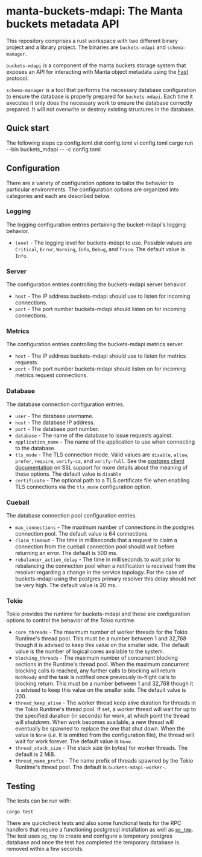 # manta-buckets-mdapi: The Manta buckets metadata API

This repository comprises a rust workspace with two different binary project and
a library project. The binaries are `buckets-mdapi` and `schema-manager`.

`buckets-mdapi` is a component of the manta buckets storage system that exposes
an API for interacting with Manta object metadata using the
[Fast](https:/github.com/joyent/node-fast) protocol.

`schema-manager` is a tool that performs the necessary database configuration
to ensure the database is properly prepared for `buckets-mdapi`. Each time it
executes it only does the necessary work to ensure the database correctly
prepared. It will not overwrite or destroy existing structures in the database.

## Quick start

The following steps
    cp config.toml.dist config.toml
    vi config.toml
    cargo run --bin buckets_mdapi -- -c config.toml

## Configuration

There are a variety of configuration options to tailor the behavior to
particular environments. The configuration options are organized into categories
and each are described below.

### Logging

The logging configuration entries pertaining the bucket-mdapi's logging behavior.

* `level` - The logging level for buckets-mdapi to use. Possible values are `Critical`,
  `Error`, `Warning`, `Info`, `Debug`, and `Trace`. The default value is `Info`.

### Server

The configuration entries controlling the buckets-mdapi server behavior.

* `host` - The IP address buckets-mdapi should use to listen for incoming connections.
* `port` - The port number buckets-mdapi should listen on for incoming connections.

### Metrics

The configuration entries controlling the buckets-mdapi metrics server.

* `host` - The IP address buckets-mdapi should use to listen for metrics requests.
* `port` - The port number buckets-mdapi should listen on for incoming metrics request
  connections.

### Database

The database connection configuration entries.

* `user` - The database username.
* `host` - The database IP address.
* `port` - The database port number.
* `database` - The name of the database to issue requests against.
* `application_name` - The name of the application to use when connecting to the
  database.
* `tls_mode` - The TLS connection mode. Valid values are `disable`, `allow`,
  `prefer`, `require`, `verify-ca`, and `verify-full`. See the [postgres
  client documentation](https://www.postgresql.org/docs/current/libpq-ssl.html) on SSL support for more details about the meaning of
  these options. The default value is `disable`
* `certificate` - The optional path to a TLS certificate file when enabling TLS
  connections via the `tls_mode` configuration option.

### Cueball

The database connection pool configuration entries.

* `max_connections` - The maximum number of connections in the postgres
  connection pool. The default value is 64 connections
* `claim_timeout` - The time in milliseconds that a request to claim a
  connection from the cueball connection pool should wait before returning an
  error. The default is 500 ms.
* `rebalancer_action_delay` - The time in milliseconds to wait prior to
  rebalancing the connection pool when a notification is received from the
  resolver regarding a change in the service topology. For the case of buckets-mdapi
  using the postgres primary resolver this delay should not be very high. The
  default value is 20 ms.

### Tokio

Tokio provides the runtime for buckets-mdapi and these are configuration options to
control the behavior of the Tokio runtime.

* `core_threads` - The maximum number of worker threads for the Tokio Runtime's
  thread pool. This must be a number between 1 and 32,768 though it is advised
  to keep this value on the smaller side. The default value is the number of
  logical cores available to the system.
* `blocking_threads` - The maximum number of concurrent blocking sections in the
  Runtime's thread pool. When the maximum concurrent blocking calls is reached,
  any further calls to blocking will return `NotReady` and the task is notified
  once previously in-flight calls to blocking return. This must be a number
  between 1 and 32,768 though it is advised to keep this value on the smaller
  side. The default value is 200.
* `thread_keep_alive` - The worker thread keep alive duration for threads in the
  Tokio Runtime's thread pool. If set, a worker thread will wait for up to the
  specified duration (in seconds) for work, at which point the thread will
  shutdown. When work becomes available, a new thread will eventually be spawned
  to replace the one that shut down. When the value is `None` (*i.e.* It is
  omitted from the configuration file), the thread will wait for work forever. The default value is `None`.
* `thread_stack_size` - The stack size (in bytes) for worker threads. The
  default is 2 MiB.
* `thread_name_prefix` - The name prefix of threads spawned by the Tokio
  Runtime's thread pool. The default is `buckets-mdapi-worker-`.

## Testing

The tests can be run with:

```
cargo test
```

There are quickcheck tests and also some functional tests for the RPC handlers
that require a functioning postgresql installation as well as
[`pg_tmp`](http://eradman.com/ephemeralpg/). The test uses `pg_tmp` to create
and configure a temporary postgres database and once the test has completed the
temporary database is removed within a few seconds.
